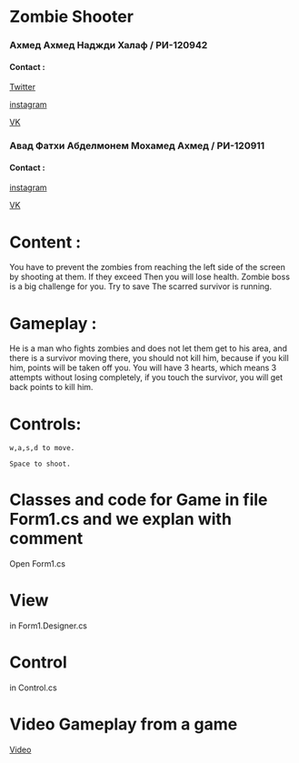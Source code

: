# Zombie Shooter



### Ахмед Ахмед Наджди Халаф / РИ-120942
#### Contact : 
[Twitter](https://twitter.com/Halmoos2)

[instagram](https://www.instagram.com/_3c_l/)

[VK](https://vk.com/luvx9)


### Авад Фатхи Абделмонем Мохамед Ахмед / РИ-120911
#### Contact : 
[instagram](https://www.instagram.com/fathy_fbf/)

[VK](https://vk.com/fatheyemt)           
 
 
# Content : 

You have to prevent the zombies from reaching the left side of the screen by shooting at them. If they exceed 
                               Then you will lose health. Zombie boss is a big challenge for you. Try to save
                               The scarred survivor is running.
    
# Gameplay :

He is a man who fights zombies and does not let them get to his area, and there is a survivor moving there, you should not kill him, because if you kill him, points will be taken off you. You will have 3 hearts, which means 3 attempts without losing completely, if you touch the survivor, you will get back points to kill him.



# Controls:

```
w,a,s,d to move.

Space to shoot.
```
# Classes and code for Game in file Form1.cs and we explan with comment

Open Form1.cs

# View 
in Form1.Designer.cs

# Control
in Control.cs

# Video Gameplay from a game 
   [Video](https://www.youtube.com/watch?v=oUnSVJGoxtk&t=4s)
